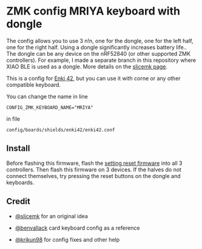 # ZMK config MRIYA keyboard with dongle

The config allows you to use 3 n!n, one for the dongle, one for the left half, one for the right half. Using a dongle significantly increases battery life.. The dongle can be any device on the nRF52840 (or other supported ZMK controllers). For example, I made a separate branch in this repository where XIAO BLE is used as a dongle. More details on the [slicemk page](https://www.slicemk.com/pages/split-dongle).

This is a config for [Enki 42](https://www.reddit.com/r/ErgoMechKeyboards/comments/qeq2qg/enki42_slim_ergo_keyboard/), but you can use it with corne or any other compatible keyboard.

You can change the name in line
```
CONFIG_ZMK_KEYBOARD_NAME="MRIYA"
```
in file
```
config/boards/shields/enki42/enki42.conf
```
## Install

Before flashing this firmware, flash the [setting reset firmware](https://zmk.dev/docs/troubleshooting#split-keyboard-halves-unable-to-pair) into all 3 controllers. Then flash this firmware on 3 devices. If the halves do not connect themselves, try pressing the reset buttons on the dongle and keyboards.

## Credit

* [@slicemk](https://github.com/slicemk) for an original idea
 
* [@benvallack](https://github.com/benvallack/zmk-config-card) card keyboard config as a reference 

* [@krikun98](https://github.com/krikun98/) for config fixes and other help
